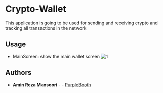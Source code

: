# Crypto-Wallet
This application is going to be used for sending and receiving crypto and tracking all transactions in the network

##  Usage 
- MainScreen: show the main wallet screen
![1](https://user-images.githubusercontent.com/48173745/129850261-9ae492cb-2fdd-412a-beb4-5d55598572ec.png)

## Authors

* **Amin Reza Mansoori** -  - [PurpleBooth](https://github.com/aminmansoori)
